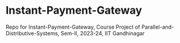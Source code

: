 # Instant-Payment-Gateway
Repo for Instant-Payment-Gateway, Course Project of Parallel-and-Distributive-Systems, Sem-II, 2023-24, IIT Gandhinagar

